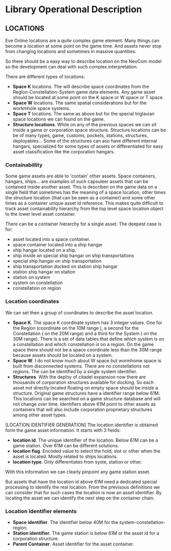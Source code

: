 # Library Operational Description
## LOCATIONS
Eve Online locations are a quite complex game element. Many things 
can become a location at some point on the game time. And assets
never stop from changing locations and sometimes in massive quantities.

So there should be a easy way to describe location on the NeoCom model
so the development can deal with such complex interpretation.

There are different types of locations:
* **Space K** locations. The will describe space coordinates from the
Region-Constellation-System game data elements. Any game asset should be
located at some point on the K space or W space or T space.
* **Space W** locations. The same spatial considerations but for the workmhole
space systems.
* **Space T** locations. The same as above but for the special triglavian
space locations we can found on the game.
* **Structure locations**. While on any of the previous spaces we can sit inside 
a game or corporation space structure. Structure locations can be be
of many types, game, customs, pockets, stations, structures, deployables...
Some of the structures can aso have different internal hangars, specialized
for some types of assets or differentiated for easy asset classification
like the corporation hangars.

### Containabillity
Some game assets are able to 'contain' other assets. Space containers,
hangars, ships... are examples of such capsuleer assets that can be contained
inside another asset. This is describen on the game data on a single field
that sometimes has the meaning of a space location, other times the structure
location (that can be seen as a container) and some other times as a container
unique asset id reference. This makes quite difficult to track asset
containability hierarchy from the top level space location object to the
lower level asset container.

There can be a container hierarchy for a single asset. The deepest case is
for:
* asset located into a space container.
* space container located into a ship hangar
* ship hangar located on a ship.
* ship inside an special ship hangar on ship transportations
* special ship hangar on ship transportation
* ship transportation docked on station ship hangar
* station ship hangar on station
* station on system
* system on constellation
* constellation on region


### Location coordinates
We can set then a group of coordinates to describe the asset location.
* **Space K**. The space K coordinate system has 3 integer values. One for the
Region (coordinate on the 10M range ), a second for the Constellation
( on the 20M range) and a third for the System ( on the 30M range). There
is a set of data tables that define which system is on a constellation
and which constellation is on a region. On the game space there should not be
a space coordinate less than the 30M range because assets should be located on 
a system.
* **Space W**. I do not know much about W space but wormhome space is built from
disconnected systems. There are no constellations not regions. The can be
identified by a single system identifier.
* **Structures**. With the deploy of citadel expansion now there are thousands of
corporation structures available for docking. So each asset not directly located floating
on empty space should be inside a structure.
Original game structures have a identifier range below 61M. This locations can
be searched on a game structure database and will not change over time.
Identifiers above 61M point to other assets as containers that will also include
corporation proprietary structures among other asset types.


[LOCATION IDENTIFIER GENERATION]
The location identifier is obtained form the game asset information. It starts
with 3 fields:
* **location id**. The unique identifier of the location. Below 61M can be a game
station. Over 61M can be different solutions.
* **location flag**. Encoded value to select the hold, slot or other when the asset is
located. Mostly related to ships locations.
* **location type**. Only differentiates from syste, station or other.

With this information we can clearly pinpoint any game station asset.

But assets that have the location id above 61M need a dedicated special
processing to identify the real location. From the previsous definitions we
can consider that for such cases the location is now an asset identifier.
By locating the asset we can identify the next step on the container chain.


### Location Identifier elements
* **Space identifier**. The identifier below 40M for the 
system-constellation-region.
* **Station identifier**. The game station is below 61M or the asset id
for a corporation structure.
* **Parent Container**. Asset identifier for the asset container.